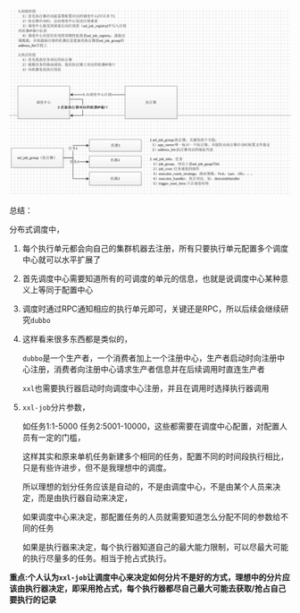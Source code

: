 ![xxl-job总结](../../Resource/task4.png)


总结：

分布式调度中，
1. 每个执行单元都会向自己的集群机器去注册，所有只要执行单元配置多个调度中心就可以水平扩展了
2. 首先调度中心需要知道所有的可调度的单元的信息，也就是说调度中心某种意义上等同于配置中心
3. 调度时通过RPC通知相应的执行单元即可，关键还是RPC，所以后续会继续研究`dubbo`
4. 这样看来很多东西都是类似的，

    `dubbo`是一个生产者，一个消费者加上一个注册中心，生产者启动时向注册中心注册，消费者向注册中心请求生产者信息并在后续调用时直连生产者

    `xxl`也需要执行器启动时向调度中心注册，并且在调用时选择执行器调用

5. `xxl-job`分片参数，

    如任务1:1-5000 任务2:5001-10000，这些都需要在调度中心配置，对配置人员有一定的门槛，
    
    这样其实和原来单机任务新建多个相同的任务，配置不同的时间段执行相比，只是有些许进步，但不是我理想中的调度。

    所以理想的划分任务应该是自动的，不是由调度中心，不是由某个人员来决定，而是由执行器自动来决定，
    
    如果调度中心来决定，那配置任务的人员就需要知道怎么分配不同的参数给不同的任务

    如果是执行器来决定，每个执行器知道自己的最大能力限制，可以尽最大可能的执行尽量多的任务。相当于抢占式执行。

**重点:个人认为`xxl-job`让调度中心来决定如何分片不是好的方式，理想中的分片应该由执行器决定，即采用抢占式，每个执行器都尽自己最大可能去获取/抢占自己要执行的记录**

